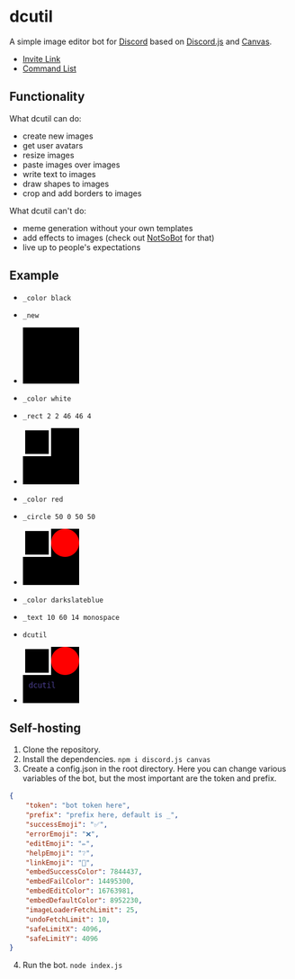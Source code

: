 # dcutil
A simple image editor bot for [Discord](https://discord.com) based on [Discord.js](https://discord.js.org) and [Canvas](https://github.com/Automattic/node-canvas/).
* [Invite Link](https://discord.com/oauth2/authorize?client_id=715447131883962419&scope=bot&permissions=52224)
* [Command List](commands.md)


## Functionality
What dcutil can do:
* create new images
* get user avatars
* resize images
* paste images over images
* write text to images
* draw shapes to images
* crop and add borders to images

What dcutil can't do:
* meme generation without your own templates
* add effects to images (check out [NotSoBot](https://discord.com/oauth2/authorize?client_id=439205512425504771&scope=bot) for that)
* live up to people's expectations


## Example
* `_color black`
* `_new`
* ![Creates a new image.](images/new.png)

* `_color white`
* `_rect 2 2 46 46 4`
* ![Draws a 46×46 rectangle starting at (2,2) with 4px outline.](images/rect.png)

* `_color red`
* `_circle 50 0 50 50`
* ![Draws a 50x50 diameter circle starting at (50,0).](images/circle.png)

* `_color darkslateblue`
* `_text 10 60 14 monospace`
* `dcutil`
* ![Writes "dcutil" starting at (10,60) with 14px monospace font.](images/text.png)


## Self-hosting
1. Clone the repository.
2. Install the dependencies. `npm i discord.js canvas`
3. Create a config.json in the root directory. Here you can change various variables of the bot, but the most important are the token and prefix.
```json
{
	"token": "bot token here",
	"prefix": "prefix here, default is _",
	"successEmoji": "✅",
	"errorEmoji": "❌",
	"editEmoji": "✏",
	"helpEmoji": "❔",
	"linkEmoji": "🔗",
	"embedSuccessColor": 7844437,
	"embedFailColor": 14495300,
	"embedEditColor": 16763981,
	"embedDefaultColor": 8952230,
	"imageLoaderFetchLimit": 25,
	"undoFetchLimit": 10,
	"safeLimitX": 4096,
	"safeLimitY": 4096
}
```
4. Run the bot. `node index.js`